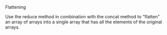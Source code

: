 Flattening


Use the reduce method in combination with the concat method to “flatten” an array of arrays into a single array that has all the elements of the original arrays.

